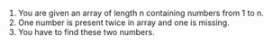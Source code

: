 1. You are given an array of length n containing numbers from 1 to n.
2. One number is present twice in array and one is missing.
3. You have to find these two numbers.

